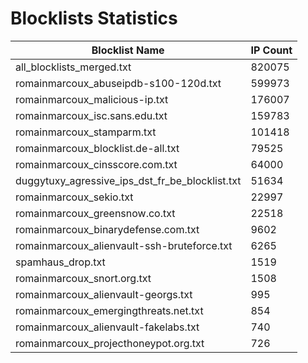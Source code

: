 # Blocklists Statistics
| Blocklist Name | IP Count |
|----|----|
| all_blocklists_merged.txt | 820075 |
| romainmarcoux_abuseipdb-s100-120d.txt | 599973 |
| romainmarcoux_malicious-ip.txt | 176007 |
| romainmarcoux_isc.sans.edu.txt | 159783 |
| romainmarcoux_stamparm.txt | 101418 |
| romainmarcoux_blocklist.de-all.txt | 79525 |
| romainmarcoux_cinsscore.com.txt | 64000 |
| duggytuxy_agressive_ips_dst_fr_be_blocklist.txt | 51634 |
| romainmarcoux_sekio.txt | 22997 |
| romainmarcoux_greensnow.co.txt | 22518 |
| romainmarcoux_binarydefense.com.txt | 9602 |
| romainmarcoux_alienvault-ssh-bruteforce.txt | 6265 |
| spamhaus_drop.txt | 1519 |
| romainmarcoux_snort.org.txt | 1508 |
| romainmarcoux_alienvault-georgs.txt | 995 |
| romainmarcoux_emergingthreats.net.txt | 854 |
| romainmarcoux_alienvault-fakelabs.txt | 740 |
| romainmarcoux_projecthoneypot.org.txt | 726 |
